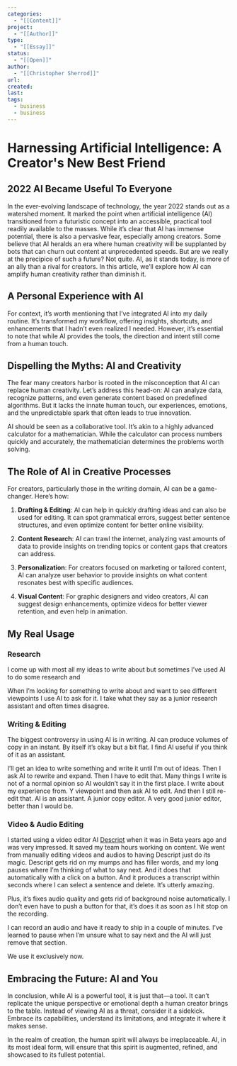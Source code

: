 ```yaml
---
categories:
  - "[[Content]]"
project:
  - "[[Author]]"
type:
  - "[[Essay]]"
status:
  - "[[Open]]"
author:
  - "[[Christopher Sherrod]]"
url: 
created:
last:
tags:
  - business
  - business
---
```

# Harnessing Artificial Intelligence: A Creator's New Best Friend

## 2022 AI Became Useful To Everyone

In the ever-evolving landscape of technology, the year 2022 stands out as a watershed moment. It marked the point when artificial intelligence (AI) transitioned from a futuristic concept into an accessible, practical tool readily available to the masses. While it’s clear that AI has immense potential, there is also a pervasive fear, especially among creators. Some believe that AI heralds an era where human creativity will be supplanted by bots that can churn out content at unprecedented speeds. But are we really at the precipice of such a future? Not quite. AI, as it stands today, is more of an ally than a rival for creators. In this article, we’ll explore how AI can amplify human creativity rather than diminish it.

  

## A Personal Experience with AI

  

For context, it’s worth mentioning that I’ve integrated AI into my daily routine. It’s transformed my workflow, offering insights, shortcuts, and enhancements that I hadn’t even realized I needed. However, it’s essential to note that while AI provides the tools, the direction and intent still come from a human touch.

  

## Dispelling the Myths: AI and Creativity

  

The fear many creators harbor is rooted in the misconception that AI can replace human creativity. Let’s address this head-on: AI can analyze data, recognize patterns, and even generate content based on predefined algorithms. But it lacks the innate human touch, our experiences, emotions, and the unpredictable spark that often leads to true innovation.

  

AI should be seen as a collaborative tool. It’s akin to a highly advanced calculator for a mathematician. While the calculator can process numbers quickly and accurately, the mathematician determines the problems worth solving.

  

## The Role of AI in Creative Processes

  

For creators, particularly those in the writing domain, AI can be a game-changer. Here’s how:

  

1. **Drafting & Editing**: AI can help in quickly drafting ideas and can also be used for editing. It can spot grammatical errors, suggest better sentence structures, and even optimize content for better online visibility.

  

2. **Content Research**: AI can trawl the internet, analyzing vast amounts of data to provide insights on trending topics or content gaps that creators can address.

  

3. **Personalization**: For creators focused on marketing or tailored content, AI can analyze user behavior to provide insights on what content resonates best with specific audiences.

  

4. **Visual Content**: For graphic designers and video creators, AI can suggest design enhancements, optimize videos for better viewer retention, and even help in animation.

  

## My Real Usage

### Research

I come up with most all my ideas to write about but sometimes I’ve used AI to do some research and

When I’m looking for something to write about and want to see different viewpoints I use AI to ask for it. I take what they say as a junior research assistant and often times disagree.

  

### Writing & Editing

The biggest controversy in using AI is in writing. AI can produce volumes of copy in an instant. By itself it’s okay but a bit flat. I find AI useful if you think of it as an assistant.

  

I’ll get an idea to write something and write it until I’m out of ideas. Then I ask AI to rewrite and expand. Then I have to edit that. Many things I write is not of a normal opinion so AI wouldn’t say it in the first place. I write about my experience from. Y viewpoint and then ask AI to edit. And then I still re-edit that. AI is an assistant. A junior copy editor. A very good junior editor, better than I would be.

  

### Video & Audio Editing

I started using a video editor AI [Descript](https://descript.com) when it was in Beta years ago and was very impressed. It saved my team hours working on content. We went from manually editing videos and audios to having Descript just do its magic. Descript gets rid on my mumps and has filler words, and my long pauses where I’m thinking of what to say next. And it does that automatically with a click on a button. And it produces a transcript within seconds where I can select a sentence and delete. It’s utterly amazing.

  

Plus, it’s fixes audio quality and gets rid of background noise automatically. I don’t even have to push a button for that, it’s does it as soon as I hit stop on the recording.

  

I can record an audio and have it ready to ship in a couple of minutes. I’ve learned to pause when I’m unsure what to say next and the AI will just remove that section.

  

We use it exclusively now.

  

## Embracing the Future: AI and You

In conclusion, while AI is a powerful tool, it is just that—a tool. It can’t replicate the unique perspective or emotional depth a human creator brings to the table. Instead of viewing AI as a threat, consider it a sidekick. Embrace its capabilities, understand its limitations, and integrate it where it makes sense.

  

In the realm of creation, the human spirit will always be irreplaceable. AI, in its most ideal form, will ensure that this spirit is augmented, refined, and showcased to its fullest potential.